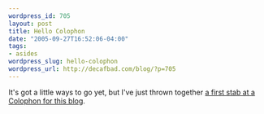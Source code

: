 ```yaml
--- 
wordpress_id: 705
layout: post
title: Hello Colophon
date: "2005-09-27T16:52:06-04:00"
tags: 
- asides
wordpress_slug: hello-colophon
wordpress_url: http://decafbad.com/blog/?p=705
---
```

It's got a little ways to go yet, but I've just thrown together [a first stab at a Colophon for this blog](http://decafbad.com/blog/colophon/).
